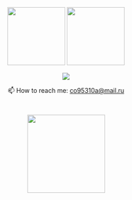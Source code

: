 


<p align='center'>
   <a href="https://github-readme-stats.vercel.app/api?username=AndrewKleonskiy&show_icons=true&count_private=true">
       <img height=130 src="https://github-readme-stats.vercel.app/api?username=AndrewKleonskiy&show_icons=true&count_private=true"/></a>
   <a href="https://github.com/AndrewKleonskiy/github-readme-stats">
       <img height=130 src="https://github-readme-stats.vercel.app/api/top-langs/?username=AndrewKleonskiy&layout=compact"/></a>
</p>


<p align='center'>
   <a href="https://t.me/AndrewK9">
       <img src="https://img.shields.io/badge/Telegram-2CA5E0?style=for-the-badge&logo=telegram&logoColor=white"/>
   </a>
<p align='center'>
   📫 How to reach me: <a href='mailto:co95310a@mail.ru'>co95310a@mail.ru</a>
</p>


<div align="center" style="margin: 40px 0">
   <a href="https://github.com/AndrewKleonskiy/github-profile-views-counter">
       <img width="175px" src="https://komarev.com/ghpvc/?username=AndrewKleonskiy&color=DE002D">
   </a>
</div>
